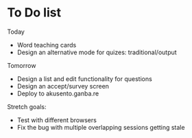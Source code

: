 # To Do list

Today
- Word teaching cards
- Design an alternative mode for quizes: traditional/output

Tomorrow
- Design a list and edit functionality for questions
- Design an accept/survey screen
- Deploy to akusento.ganba.re

Stretch goals:
- Test with different browsers
- Fix the bug with multiple overlapping sessions getting stale
